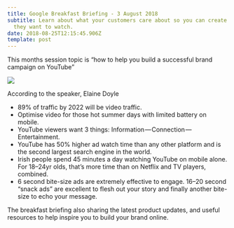 ```yaml
---
title: Google Breakfast Briefing - 3 August 2018
subtitle: Learn about what your customers care about so you can create videos
  they want to watch.
date: 2018-08-25T12:15:45.906Z
template: post
---
```

This months session topic is “how to help you build a successful brand campaign on YouTube”

![](https://2.bp.blogspot.com/-B-tfih7UGys/W4FbU7ynHAI/AAAAAAAACW0/8TpZ9nPg4dA2iE0D0zt4G-dp20Cp791OQCLcBGAs/s1600/38300951_10156000439234335_3961047427120627712_n.jpg)

According to the speaker, Elaine Doyle

* 89% of traffic by 2022 will be video traffic. 
* Optimise video for those hot summer days with limited battery on mobile. 
* YouTube viewers want 3 things: Information — Connection — Entertainment.
* YouTube has 50% higher ad watch time than any other platform and is the second largest search engine in the world. 
* Irish people spend 45 minutes a day watching YouTube on mobile alone. For 18–24yr olds, that’s more time than on Netflix and TV players, combined. 
* 6 second bite-size ads are extremely effective to engage. 16–20 second “snack ads” are excellent to flesh out your story and finally another bite-size to echo your message.

The breakfast briefing also sharing the latest product updates, and useful resources to help inspire you to build your brand online.